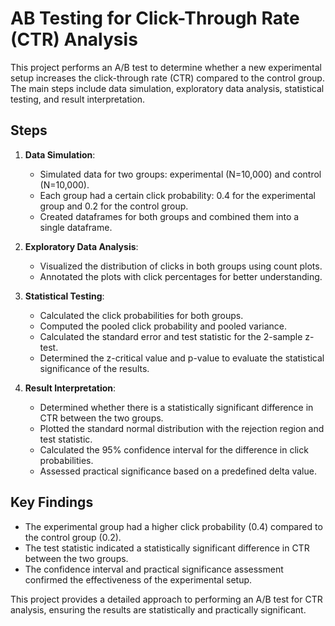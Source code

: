 # AB Testing for Click-Through Rate (CTR) Analysis

This project performs an A/B test to determine whether a new experimental setup increases the click-through rate (CTR) compared to the control group. The main steps include data simulation, exploratory data analysis, statistical testing, and result interpretation.

## Steps

1. **Data Simulation**:
   - Simulated data for two groups: experimental (N=10,000) and control (N=10,000).
   - Each group had a certain click probability: 0.4 for the experimental group and 0.2 for the control group.
   - Created dataframes for both groups and combined them into a single dataframe.

2. **Exploratory Data Analysis**:
   - Visualized the distribution of clicks in both groups using count plots.
   - Annotated the plots with click percentages for better understanding.

3. **Statistical Testing**:
   - Calculated the click probabilities for both groups.
   - Computed the pooled click probability and pooled variance.
   - Calculated the standard error and test statistic for the 2-sample z-test.
   - Determined the z-critical value and p-value to evaluate the statistical significance of the results.

4. **Result Interpretation**:
   - Determined whether there is a statistically significant difference in CTR between the two groups.
   - Plotted the standard normal distribution with the rejection region and test statistic.
   - Calculated the 95% confidence interval for the difference in click probabilities.
   - Assessed practical significance based on a predefined delta value.

## Key Findings

- The experimental group had a higher click probability (0.4) compared to the control group (0.2).
- The test statistic indicated a statistically significant difference in CTR between the two groups.
- The confidence interval and practical significance assessment confirmed the effectiveness of the experimental setup.

This project provides a detailed approach to performing an A/B test for CTR analysis, ensuring the results are statistically and practically significant.

